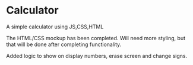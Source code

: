 # Calculator

A simple calculator using JS,CSS,HTML

<!--  -->

The HTML/CSS mockup has been completed. Will need more styling, but that will be done after completing functionality.

<!--  -->

Added logic to show on display numbers, erase screen and change signs.
